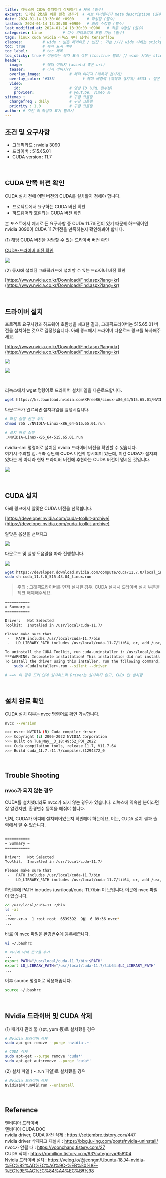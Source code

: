 ```yaml
---
title: 리눅스에 CUDA 설치하기 삭제하기 # 제목 (필수)
excerpt: 딥러닝 연산을 위한 환경 갖추기  # 서브 타이틀이자 meta description (필수)
date: 2024-01-14 13:30:00 +0900      # 작성일 (필수)
lastmod: 2024-01-14 13:30:00 +0900   # 최종 수정일 (필수)
last_modified_at: 2024-01-14 13:30:00 +0900   # 최종 수정일 (필수)
categories: Linux         # 다수 카테고리에 포함 가능 (필수)
tags: linux cuda nvidia 리눅스 쿠다 딥러닝 tensorflow                     # 태그 복수개 가능 (필수)
classes:         # wide : 넓은 레이아웃 / 빈칸 : 기본 //// wide 시에는 sticky toc 불가
toc: true        # 목차 표시 여부
toc_label:       # toc 제목
toc_sticky: true # 이동하는 목차 표시 여부 (toc:true 필요) // wide 시에는 sticky toc 불가
header: 
  image:         # 헤더 이미지 (asset내 혹은 url)
  teaser:        # 티저 이미지??
  overlay_image:             # 헤더 이미지 (제목과 겹치게)
  overlay_color: '#333'            # 헤더 배경색 (제목과 겹치게) #333 : 짙은 회색 (필수)
  video:
    id:                      # 영상 ID (URL 뒷부분)
    provider:                # youtube, vimeo 등
sitemap :                    # 구글 크롤링
  changefreq : daily         # 구글 크롤링
  priority : 1.0             # 구글 크롤링
author: # 주인 외 작성자 표기 필요시
---
```

<!--postNo: 20240114_003-->


## 조건 및 요구사항     

- 그래픽카드 : nvidia 3090
- 드라이버 : 515.65.01
- CUDA version : 11.7

<br>

## CUDA 만족 버전 확인     

CUDA 설치 전에 어떤 버전의 CUDA를 설치할지 정해야 합니다.  

- 프로젝트에서 요구하는 CUDA 버전 확인  
- 하드웨어와 호환되는 CUDA 버전 확인  

본 포스트에서 예시로 든 요구사항 중 CUDA 11.7버전이 있기 때문에 하드웨어인 nvidia 3090이 CUDA 11.7버전을 만족하는지  확인해봐야 합니다.  

(1) 해당 CUDA 버전을 감당할 수 있는 드라이버 버전 확인  

[CUDA-드라이버 버전 확인](https://docs.nvidia.com/cuda/cuda-toolkit-release-notes/index.html)  

![](/assets/images/20240114_003_001.png)

(2) 동시에 설치된 그래픽카드에 설치할 수 있는 드라이버 버전 확인  

[https://www.nvidia.co.kr/Download/Find.aspx?lang=kr](https://www.nvidia.co.kr/Download/Find.aspx?lang=kr)  


<br>

## 드라이버 설치       

프로젝트 요구사항과 하드웨어 호환성을 체크한 결과, 그래픽드라이버는 515.65.01 버전을 설치하는 것으로 결정했습니다.  아래 링크에서 드라이버 다운로드 링크를 복사해주세요.   

[https://www.nvidia.co.kr/Download/Find.aspx?lang=kr](https://www.nvidia.co.kr/Download/Find.aspx?lang=kr)  

![](/assets/images/20240114_003_002.png)  

![](/assets/images/20240114_003_003.png)  

<br>

리눅스에서 wget 명령어로 드라이버 설치파일을 다운로드합니다.  

```bash
wget https://kr.download.nvidia.com/XFree86/Linux-x86_64/515.65.01/NVIDIA-Linux-x86_64-515.65.01.run
```

다운로드가 완료되면 설치파일을 실행시킵니다.  

```bash
# 파일 실행 권한 부여
chmod 755 ./NVIDIA-Linux-x86_64-515.65.01.run

# 설치 파일 실행
./NVIDIA-Linux-x86_64-515.65.01.run
```

nvidia-smi 명령어로 설치된 nvidia 드라이버 버전을 확인할 수 있습니다.  
여기서 주의할 점. 우측 상단에 CUDA 버전이 명시되어 있는데, 이건 CUDA가 설치되었다는 게 아니라 현재 드라이버 버전에 추천하는 CUDA 버전이 명시된 것입니다.  

![](/assets/images/20240114_003_004.png)  


<br>

## CUDA 설치     

아래 링크에서 알맞은 CUDA 버전을 선택합니다.  

[https://developer.nvidia.com/cuda-toolkit-archive](https://developer.nvidia.com/cuda-toolkit-archive)  

알맞은 옵션을 선택하고  

![](/assets/images/20240114_003_005.png)  

다운로드 및 실행 도움말을 따라 진행합니다.  

![](/assets/images/20240114_003_006.png)  


```bash
wget https://developer.download.nvidia.com/compute/cuda/11.7.0/local_installers/cuda_11.7.0_515.43.04_linux.run
sudo sh cuda_11.7.0_515.43.04_linux.run
```

> 주의 : 그래픽드라이버를 먼저 설치한 경우, CUDA 설치시 드라이버 설치 부분을 체크 해제해주세요.  

```bash
===========
= Summary =
===========

Driver:   Not Selected
Toolkit:  Installed in /usr/local/cuda-11.7/

Please make sure that
 -   PATH includes /usr/local/cuda-11.7/bin
 -   LD_LIBRARY_PATH includes /usr/local/cuda-11.7/lib64, or, add /usr/local/cuda-11.7/lib64 to /etc/ld.so.conf and run ldconfig as root

To uninstall the CUDA Toolkit, run cuda-uninstaller in /usr/local/cuda-11.7/bin
***WARNING: Incomplete installation! This installation did not install the CUDA Driver. A driver of version at least 515.00 is required for CUDA 11.7 functionality to work.
To install the driver using this installer, run the following command, replacing <CudaInstaller> with the name of this run file:
    sudo <CudaInstaller>.run --silent --driver

# ==> 이 경우 도커 안에 설치하느라 Driver는 설치하지 않고, CUDA 만 설치함
```

<br>

## 설치 완료 확인       

CUDA 설치 여부는 nvcc 명령어로 확인 가능합니다.  

```bash
nvcc --version

>>> nvcc: NVIDIA (R) Cuda compiler driver
>>> Copyright (c) 2005-2022 NVIDIA Corporation
>>> Built on Tue_May__3_18:49:52_PDT_2022
>>> Cuda compilation tools, release 11.7, V11.7.64
>>> Build cuda_11.7.r11.7/compiler.31294372_0

```

<br>

## Trouble Shooting     

### nvcc가 되지 않는 경우

CUDA를 설치했더라도 nvcc가 되지 않는 경우가 있습니다. 리눅스에 익숙한 분이라면 잘 알겠지만, 환경변수 등록을 해줘야 합니다.   

먼저, CUDA가 어디에 설치되어있는지 확인해야 하는데요, 이는, CUDA 설치 결과 출력에서 알 수 있습니다.  

```bash

===========
= Summary =
===========

Driver:   Not Selected
Toolkit:  Installed in /usr/local/cuda-11.7/

Please make sure that
 -   PATH includes /usr/local/cuda-11.7/bin
 -   LD_LIBRARY_PATH includes /usr/local/cuda-11.7/lib64, or, add /usr/local/cuda-11.7/lib64 to /etc/ld.so.conf and run ldconfig as root

```

하단부에 PATH includes /usr/local/cuda-11.7/bin 이 보입니다. 이곳에 nvcc 파일이 있습니다.  

```bash
cd /usr/local/cuda-11.7/bin
ls -al
...
-rwxr-xr-x  1 root root  6539392  9월  6 09:36 nvcc*
...
```

바로 이 nvcc 파일을 환경변수에 등록해줍니다.  

```bash
vi ~/.bashrc

# 여기에 아래 문구를 추가
...
export PATH="/usr/local/cuda-11.7/bin:$PATH"
export LD_LIBRARY_PATH="/usr/local/cuda-11.7/lib64:$LD_LIBRARY_PATH"
...
```

이후 source 명령어로 적용해줍니다.  

```bash
source ~/.bashrc
```

<br>

## Nvidia 드라이버 및 CUDA 삭제     

(1) 패키지 관리 툴 (apt, yum 등)로 설치했을 경우

```bash
# Nvidia 드라이버 삭제
sudo apt-get remove --purge 'nvidia-.*'

# CUDA 삭제
sudo apt-get --purge remove 'cuda*'
sudo apt-get autoremove --purge 'cuda*'
```

(2) 설치 파일 ( ~.run 파일)로 설치했을 경우

```bash
# Nvidia 드라이버 삭제
Nvidia설치run파일.run --uninstall
```

<br>

## Reference     

엔비디아 드라이버  
엔비디아 CUDA DOC  
nvidia driver, CUDA 완전 삭제 : https://settembre.tistory.com/447   
nvidia driver 삭제하고 재설치 : https://blog.ju-ing.com/posts/nvidia-uninstall/   
nvcc가 안될 때 : https://yoonchang.tistory.com/27   
CUDA 삭제 : https://romillion.tistory.com/93?category=958104  
Nvidia 드라이버 설치 : https://velog.io/@jeongm/Ubuntu-18.04-nvidia-%EC%82%AD%EC%A0%9C-%EB%B0%8F-%EC%9E%AC%EC%84%A4%EC%B9%98  